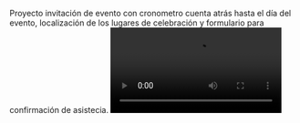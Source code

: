 
Proyecto invitación de evento con cronometro cuenta atrás hasta el día del evento, localización de los lugares de celebración y formulario para confirmación de asistecia. 
![Alt text](https://github.com/florenpedrajas/Confirmacion_Asistencia/blob/master/asset/WhatsApp%20Video%202023-03-13%20at%2011.47.57.mp4)


